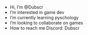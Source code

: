 - Hi, I’m @Dubscr
- I’m interested in game dev
- I’m currently learning pyschology
- I’m looking to collaborate on games
- How to reach me Discord: Dubscr

